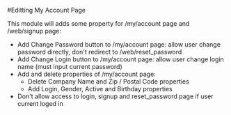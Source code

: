 #Editting My Account Page

This module will adds some property for /my/account page and /web/signup page:
+ Add Change Password button to /my/account page: allow user change password directly,
don't redirect to /web/reset_password
+ Add Change Login button to /my/account page: allow user change login name (must input
current password)
+ Add and delete properties of /my/account page:
    + Delete Company Name and Zip / Postal Code properties
    + Add Login, Gender, Active and Birthday properties
+ Don't allow access to login, signup and reset_password page if user current loged in